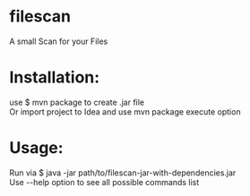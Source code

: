 # filescan
A small Scan for your Files

# Installation:

use $ mvn package to create .jar file<br>
Or import project to Idea and use mvn package execute option

# Usage:
Run via $ java -jar path/to/filescan-jar-with-dependencies.jar<br>
Use --help option to see all possible commands list